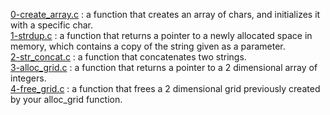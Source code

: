 [0-create_array.c](./0-create_array.c) : a function that creates an array of chars, and initializes it with a specific char. <br/>
[1-strdup.c](./1-strdup.c) : a function that returns a pointer to a newly allocated space in memory, which contains a copy of the string given as a parameter.  <br/>
[2-str_concat.c](./2-str_concat.c) : a function that concatenates two strings. <br/>
[3-alloc_grid.c](./3-alloc_grid.c) : a function that returns a pointer to a 2 dimensional array of integers. <br/>
[4-free_grid.c](./4-free_grid.c) : a function that frees a 2 dimensional grid previously created by your alloc_grid function. <br/>

